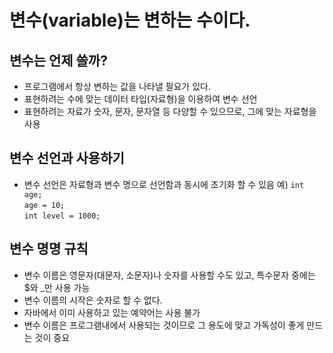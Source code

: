 # 변수(variable)는 변하는 수이다.
## 변수는 언제 쓸까?
- 프로그램에서 항상 변하는 값을 나타낼 필요가 있다.
- 표현하려는 수에 맞는 데이터 타입(자료형)을 이용하여 변수 선언
- 표현하려는 자료가 숫자, 문자, 문자열 등 다양할 수 있으므로, 그에 맞는 자료형을 사용

## 변수 선언과 사용하기
- 변수 선언은 자료형과 변수 명으로 선언함과 동시에 초기화 할 수 있음
예) `int age;`<br>
  `age = 10;`<br>
  `int level = 1000;`

## 변수 명명 규칙
- 변수 이름은 영문자(대문자, 소문자)나 숫자를 사용할 수도 있고, 특수문자 중에는 $와 _만 사용 가능 
- 변수 이름의 시작은 숫자로 할 수 없다.
- 자바에서 이미 사용하고 있는 예약어는 사용 불가
- 변수 이름은 프로그램내에서 사용되는 것이므로 그 용도에 맞고 가독성이 좋게 만드는 것이 중요

